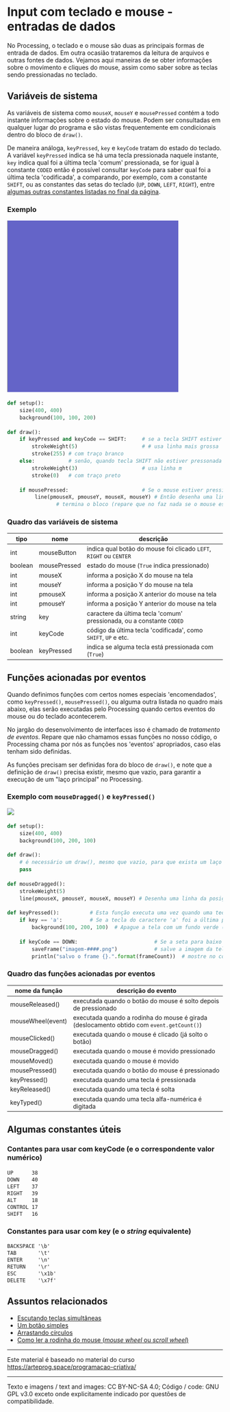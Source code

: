 # Input com teclado e mouse - entradas de dados

No Processing, o teclado e o mouse são duas as principais formas de entrada de dados. Em outra ocasião trataremos da leitura de arquivos e outras fontes de dados. Vejamos aqui maneiras de se obter informações sobre o movimento e cliques do mouse, assim como saber sobre as teclas sendo pressionadas no teclado. 

## Variáveis de sistema 

As variáveis de sistema como `mouseX`, `mouseY` e `mousePressed` contém a todo instante informações sobre o estado do mouse. Podem ser consultadas em qualquer lugar do programa e são vistas frequentemente em condicionais dentro do bloco de `draw()`.

De maneira análoga, `keyPressed`, `key` e `keyCode` tratam do estado do teclado. A variável `keyPressed` indica se há uma tecla pressionada naquele instante, `key` indica qual foi a última tecla 'comum' pressionada, se for igual à constante `CODED` então é possível consultar `keyCode` para saber qual foi a última tecla 'codificada', a comparando, por exemplo, com a constante `SHIFT`, ou as constantes das setas do teclado (`UP`, `DOWN`, `LEFT`, `RIGHT`), entre [algumas outras constantes listadas no final da página](#contantes-para-usar-com-keycode-e-o-correspondente-valor-numérico). 

### Exemplo

![](assets/keyPressed_keyCode.gif)

```python
def setup():
    size(400, 400)
    background(100, 100, 200)

def draw():
    if keyPressed and keyCode == SHIFT:     # se a tecla SHIFT estiver pressonada
        strokeWeight(5)                     # # usa linha mais grossa 
        stroke(255) # com traço branco
    else:           # senão, quando tecla SHIFT não estiver pressonada
        strokeWeight(3)                     # usa linha m
        stroke(0)   # com traço preto
    
    if mousePressed:                        # Se o mouse estiver pressionado
         line(pmouseX, pmouseY, mouseX, mouseY) # Então desenha uma linha da posição anterior do mouse até a atual
                # termina o bloco (repare que no faz nada se o mouse estiver solto)
```

### Quadro das variáveis de sistema

| tipo | nome | descrição | 
| --- | --- | --- |
| int | mouseButton       |    indica qual botão do mouse foi clicado `LEFT`, `RIGHT` ou `CENTER`
| boolean | mousePressed  |    estado do mouse (`True` indica pressionado)
| int | mouseX            |    informa a posição X do mouse na tela 
| int | mouseY            |    informa a posição Y do mouse na tela
| int | pmouseX           |    informa a posição X anterior do mouse na tela
| int | pmouseY           |    informa a posição Y anterior do mouse na tela
| string | key            |    caractere da última tecla 'comum' pressionada, ou a constante `CODED`
| int | keyCode           |    código da última tecla 'codificada', como `SHIFT`, `UP` e etc.
| boolean | keyPressed    |    indica se alguma tecla está pressionada com (`True`) 


## Funções acionadas por eventos

Quando definimos funções com certos nomes especiais 'encomendados', como `keyPressed()`, `mousePressed()`, ou alguma outra listada no quadro mais abaixo, elas serão executadas pelo Processing quando certos eventos do mouse ou do teclado acontecerem. 

No jargão do desenvolvimento de interfaces isso é chamado de *tratamento de eventos*. Repare que não chamamos essas funções no nosso código, o Processing chama por nós as funções nos 'eventos' apropriados, caso elas tenham sido definidas.

As funções precisam ser definidas fora do bloco de `draw()`, e note que a definição de `draw()` precisa existir, mesmo que vazio, para garantir a execução de um "laço principal" no Processing. 

### Exemplo com `mouseDragged()` e `keyPressed()`

![](/assets/mouseDragged.gif)

```python
def setup():
    size(400, 400)
    background(100, 200, 100)

def draw(): 
    # é necessário um draw(), mesmo que vazio, para que exista um laço principal e funcionem os eventos
    pass
    
def mouseDragged():
    strokeWeight(5)
    line(pmouseX, pmouseY, mouseX, mouseY) # Desenha uma linha da posição anterior do mouse até a atual

def keyPressed():          # Esta função executa uma vez quando uma tecla é pressionada
    if key == 'a':         # Se a tecla do caractere 'a' foi a última pressionada
        background(100, 200, 100)  # Apague a tela com um fundo verde (só executa sob as condições acima)
    
    if keyCode == DOWN:                         # Se a seta para baixo foi precionada
        saveFrame("imagem-####.png")            # salve a imagem da tela de pintura em um arquivo PNG 
        println("salvo o frame {}.".format(frameCount))  # mostre no console o número do frame           
```

### Quadro das funções acionadas por eventos

| nome da função | descrição do evento |
| --- | --- |
| mouseReleased()   | executada quando o botão do mouse é solto depois de pressionado
| mouseWheel(event) | executada quando a rodinha do mouse é girada (deslocamento obtido com `event.getCount()`)
| mouseClicked()    | executada quando o mouse é clicado (já solto o botão)
| mouseDragged()    | executada quando o mouse é movido pressionado
| mouseMoved()      | executada quando o mouse é movido
| mousePressed()    | executada quando o botão do mouse é pressionado
| keyPressed()      | executada quando uma tecla é pressionada
| keyReleased()     | executada quando uma tecla é solta
| keyTyped()        | executada quando uma tecla alfa-numérica é digitada

## Algumas constantes úteis

### Contantes para usar com keyCode (e o correspondente valor numérico)
```
UP      38
DOWN    40
LEFT    37
RIGHT   39
ALT     18
CONTROL 17
SHIFT   16
```

### Constantes para usar com key (e o *string*  equivalente)
```
BACKSPACE '\b'
TAB       '\t'
ENTER     '\n'
RETURN    '\r'
ESC       '\x1b'
DELETE    '\x7f'
```

## Assuntos relacionados

- [Escutando teclas simultâneas](teclas_simultaneas.md)
- [Um botão simples](botao_simples.md)
- [Arrastando círculos](arrastando_circulos.md)
- [Como ler a rodinha do mouse (*mouse wheel* ou *scroll wheel*)](rodinha_mouse.md)

---
Este material é baseado no material do curso https://arteprog.space/programacao-criativa/

---
Texto e imagens / text and images: CC BY-NC-SA 4.0; Código / code: GNU GPL v3.0 exceto onde explicitamente indicado por questões de compatibilidade.
